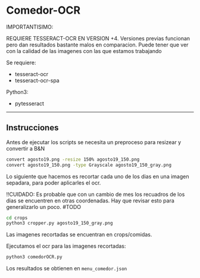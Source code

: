 # Comedor-OCR

IMPORTANTISIMO:

REQUIERE TESSERACT-OCR EN VERSION +4.
Versiones previas funcionan pero dan resultados bastante malos en comparacion. Puede tener que ver con la calidad de las imagenes con las que estamos trabajando

Se requiere:
- tesseract-ocr
- tesseract-ocr-spa

Python3:
- pytesseract

-----
## Instrucciones

Antes de ejecutar los scripts se necesita un preproceso para resizear y convertir a B&N

```bash
convert agosto19.png -resize 150% agosto19_150.png
convert agosto19_150.png -type Grayscale agosto19_150_gray.png
```

Lo siguiente que hacemos es recortar cada uno de los dias en una imagen sepadara, para poder aplicarles el ocr.

!!CUIDADO: Es probable que con un cambio de mes los recuadros de los dias se encuentren en otras coordenadas. Hay que revisar esto para generalizarlo un poco. #TODO

```bash
cd crops
python3 cropper.py agosto19_150_gray.png
```

Las imagenes recortadas se encuentran en crops/comidas.

Ejecutamos el ocr para las imagenes recortadas:

```bash
python3 comedorOCR.py
```

Los resultados se obtienen en ```menu_comedor.json```
